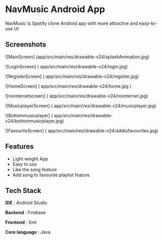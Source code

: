 
# NavMusic Android App

NavMusic is Spotify clone Android app with more attractive and easy-to-use UI

## Screenshots

![MainScreen] (app/src/main/res/drawable-v24/splashAnimation.jpg)

![LoginScreen] ( app/src/main/res/drawable-v24/login.jpg)

![RegisterScreen] ( app/src/main/res/drawable-v24/register.jpg)

![HomeScreen] ( app/src/main/res/drawable-v24/home.jpg )

![nointernetscreen] ( app/src/main/res/drawable-v24/nointernet.jpg)

![MusicplayerScreen] ( app/src/main/res/drawable-v24/musicplayer.jpg)

![Bottommusicplayer] ( app/src/main/res/drawable-v24/bottommusicplayer.jpg)

![FavouriteScreen] ( app/src/main/res/drawable-v24/addtofavourites.jpg)



## Features

- Light weight App
- Easy to use
- Like the song feature
- Add song to favourite playlist feature


## Tech Stack

**IDE** : Android Studio

**Backend** : Firebase

**Frontend** : Xml

**Core language** : Java




